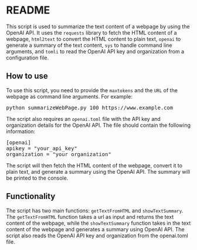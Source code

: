 <!DOCTYPE html>
<html>
<head>
    <title>README</title>
</head>
<body>
    <h1>README</h1>
    <p>This script is used to summarize the text content of a webpage by using the OpenAI API. It uses the <code>requests</code> library to fetch the HTML content of a webpage, <code>html2text</code> to convert the HTML content to plain text, <code>openai</code> to generate a summary of the text content, <code>sys</code> to handle command line arguments, and <code>tomli</code> to read the OpenAI API key and organization from a configuration file.</p>
    <h2>How to use</h2>
    <p>To use this script, you need to provide the <code>maxtokens</code> and the <code>URL</code> of the webpage as command line arguments. For example:</p>
    <pre>python summarizeWebPage.py 100 https://www.example.com</pre>
    <p>The script also requires an <code>openai.toml</code> file with the API key and organization details for the OpenAI API. The file should contain the following information:</p>
    <pre>
[openai]
apikey = "your_api_key"
organization = "your_organization"</pre>
    <p>The script will then fetch the HTML content of the webpage, convert it to plain text, and generate a summary using the OpenAI API. The summary will be printed to the console.</p>
    <h2>Functionality</h2>
    <p>The script has two main functions: <code>getTextFromHTML</code> and <code>showTextSummary</code>. The <code>getTextFromHTML</code> function takes a url as input and returns the text content of the webpage, while the <code>showTextSummary</code> function takes in the text content of the webpage and generates a summary using OpenAI API. The script also reads the OpenAI API key and organization from the openai.toml file.</p>
</body>
</html>